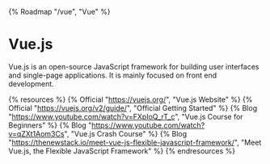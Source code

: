 {% Roadmap "/vue", "Vue" %}

# Vue.js

Vue.js is an open-source JavaScript framework for building user interfaces and single-page applications. It is mainly focused on front end development.

{% resources %}
  {% Official "https://vuejs.org/", "Vue.js Website" %}
  {% Official "https://vuejs.org/v2/guide/", "Official Getting Started" %}
  {% Blog "https://www.youtube.com/watch?v=FXpIoQ_rT_c", "Vue.js Course for Beginners" %}
  {% Blog "https://www.youtube.com/watch?v=qZXt1Aom3Cs", "Vue.js Crash Course" %}
  {% Blog "https://thenewstack.io/meet-vue-js-flexible-javascript-framework/", "Meet Vue.js, the Flexible JavaScript Framework" %}
{% endresources %}
